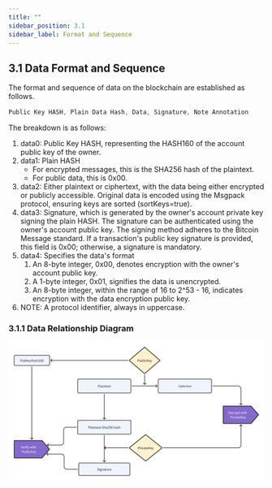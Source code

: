 ```yaml
---
title: ""
sidebar_position: 3.1
sidebar_label: Format and Sequence
---
```


## 3.1 Data Format and Sequence

The format and sequence of data on the blockchain are established as follows.

```typescript
Public Key HASH, Plain Data Hash, Data, Signature, Note Annotation
```

The breakdown is as follows:

1. data0: Public Key HASH, representing the HASH160 of the account public key of the owner.
2. data1: Plain HASH
   - For encrypted messages, this is the SHA256 hash of the plaintext.
   - For public data, this is 0x00.
3. data2: Either plaintext or ciphertext, with the data being either encrypted or publicly accessible. Original data is encoded using the Msgpack protocol, ensuring keys are sorted (sortKeys=true).
4. data3: Signature, which is generated by the owner's account private key signing the plain HASH. The signature can be authenticated using the owner's account public key. The signing method adheres to the Bitcoin Message standard. If a transaction's public key signature is provided, this field is 0x00; otherwise, a signature is mandatory.
5. data4: Specifies the data's format
   1. An 8-byte integer, 0x00, denotes encryption with the owner's account public key.
   2. A 1-byte integer, 0x01, signifies the data is unencrypted.
   3. An 8-byte integer, within the range of 16 to 2^53 - 16, indicates encryption with the data encryption public key.
6. NOTE: A protocol identifier, always in uppercase.

### 3.1.1 Data Relationship Diagram

![data](/protocol/data_en.png)
